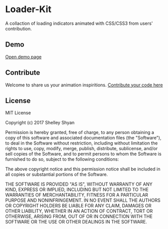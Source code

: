 # Loader-Kit
A collaction of loading indicators animated with CSS/CSS3 from users' contribution. 


## Demo
[Open demo page](https://sanfriend.com/loader-kit.html)



## Contribute
Welcome to share us your animation inspiritions.
[Contribute your code here](https://github.com/fotock/Loader-Kit/issues/1)

## License
MIT License

Copyright (c) 2017 Shelley Shyan

Permission is hereby granted, free of charge, to any person obtaining a copy
of this software and associated documentation files (the "Software"), to deal
in the Software without restriction, including without limitation the rights
to use, copy, modify, merge, publish, distribute, sublicense, and/or sell
copies of the Software, and to permit persons to whom the Software is
furnished to do so, subject to the following conditions:

The above copyright notice and this permission notice shall be included in all
copies or substantial portions of the Software.

THE SOFTWARE IS PROVIDED "AS IS", WITHOUT WARRANTY OF ANY KIND, EXPRESS OR
IMPLIED, INCLUDING BUT NOT LIMITED TO THE WARRANTIES OF MERCHANTABILITY,
FITNESS FOR A PARTICULAR PURPOSE AND NONINFRINGEMENT. IN NO EVENT SHALL THE
AUTHORS OR COPYRIGHT HOLDERS BE LIABLE FOR ANY CLAIM, DAMAGES OR OTHER
LIABILITY, WHETHER IN AN ACTION OF CONTRACT, TORT OR OTHERWISE, ARISING FROM,
OUT OF OR IN CONNECTION WITH THE SOFTWARE OR THE USE OR OTHER DEALINGS IN THE
SOFTWARE.

